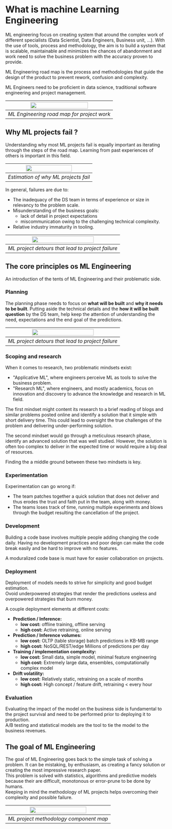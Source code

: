 # What is machine Learning Engineering

ML engineering focus on creating system that around the complex work of different specialists (Data Scientist, Data Engineers, Business unit, ...). With the use of tools, process and methodology, the aim is to build a system that is scalable, maintainable and minimizes the chances of abandonment and work need to solve the business problem with the accuracy proven to provide.

ML Engineering road map is the process and methodologies that guide the design of the product to prevent rework, confusion and complexity.

ML Engineers need to be proficient in data science, traditional software engineering and project management.


<p align="center" width="100%">

| <img width="75%" src="resources/ch1-ml-road-map.png"> | 
|:--:| 
| *ML Engineering road map for project work* |
</p>


## Why ML projects fail ?
Understanding why most ML projects fail is equally important as iterating through the steps of the road map. Learning from past experiences of others is important in this field.

<p align="center" width="100%">

| <img width="75%" src="resources/ch1-why-ml-projects-fail.png"> | 
|:--:| 
| *Estimation of why ML projects fail* |
</p>

In general, failures are due to:
* The inadequacy of the DS team in terms of experience or size in relevancy to the problem scale.
* Misunderstanding of the business goals:
  * lack of detail in project expectations
  * miscommunication owing to the challenging technical complexity.
* Relative industry immaturity in tooling.



<p align="center" width="100%">

| <img width="75%" src="resources/ch1-ml-project-detours.png"> | 
|:--:| 
| *ML project detours that lead to project failure* |
</p>

## The core principles os ML Engineering
An introduction of the tents of ML Engineering and their problematic side.
### Planning
The planning phase needs to focus on **what will be built** and **why it needs to be built**. Putting aside the technical details and the **how it will be built question** by the DS team, help keep the attention of understanding the need, expectations and the end goal of the predictions.


<p align="center" width="100%">

| <img width="75%" src="resources/ch1-planning-discussion-diagram.png"> | 
|:--:| 
| *ML project detours that lead to project failure* |
</p>


### Scoping and research
When it comes to research, two problematic mindsets exist:
* "Applicative ML", where engineers perceive ML as tools to solve the business problem.
* "Research ML", where engineers, and mostly academics, focus on innovation and discovery to advance the knowledge and research in ML field.

The first mindset might content its research to a brief reading of blogs and similar problems posted online and identify a solution that it simple with short delivery time. This could lead to oversight the true challenges of the problem and delivering under-performing solution.

The second mindset would go through a meticulous research phase, identify an advanced solution that was well studied. However, the solution is often too complex to deliver in the expected time or would require a big deal of resources.

Finding the a middle ground between these two mindsets is key.

### Experimentation
Experimentation can go wrong if:
* The team patches together a quick solution that does not deliver and thus  erodes the trust and faith put in the team, along with money.
* The teams loses track of time, running multiple experiments and blows through the budget resulting the cancellation of the project.

### Development
Building a code base involves multiple people adding changing the code daily. Having no development practices and poor deign can make the code break easily and be hard to improve with no features.

A moduralized code base is must have for easier collaboration on projects.

### Deployment

Deployment of models needs to strive for simplicity and good budget estimation.  
Ovoid underpowered strategies that render the predictions useless and overpowered strategies that burn money.

A couple deployment elements at different costs:
* **Prediction / Inference:**
  * **low cost:** offline training, offline serving
  * **high cost:** Active retraining, online serving
* **Prediction / Inference volumes:**
  * **low cost:** OLTP (table storage) batch predictions in KB-MB range
  * **high cost:** NoSQL/REST/edge Millions of predictions per day
* **Training / implementation complexity:**
  * **low cost:** Small data, simple model, minimal feature engineering
  * **high cost:** Extremely large data, ensembles, computationally complex model
* **Drift volatility:**
  * **low cost:** Relatively static, retraining on a scale of months
  * **high cost:** High concept / feature drift, retraining < every hour

### Evaluation
Evaluating the impact of the model on the business side is fundamental to the project survival and need to be performed prior to deploying it to production.  
A/B testing and statistical models are the tool to tie the model to the business revenues.

## The goal of ML Engineering
The goal of ML Engineering goes back to the simple task of solving a problem. It can be mistaking, by enthusiasm, as creating a fancy solution or creating the most impressive research paper.  
This problem is solved with statistics, algorithms and predictive models because their are difficult, monotonous or error-prune to be done by humans.  
Keeping in mind the methodology of ML projects helps overcoming their complexity and possible failure.

<p align="center" width="100%">

| <img width="75%" src="resources/ch1-ml-methodo-map.png"> | 
|:--:| 
| *ML project methodology component map* |
</p>
